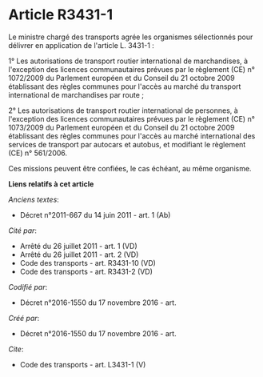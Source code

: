 # Article R3431-1

Le ministre chargé des transports agrée les organismes sélectionnés pour délivrer en application de l'article L. 3431-1 : 

1° Les autorisations de transport routier international de marchandises, à l'exception des licences communautaires prévues
par le règlement (CE) n° 1072/2009 du Parlement européen et du Conseil du 21 octobre 2009 établissant des règles communes
pour l'accès au marché du transport international de marchandises par route ; 

2° Les autorisations de transport routier international de personnes, à l'exception des licences communautaires prévues par
le règlement (CE) n° 1073/2009 du Parlement européen et du Conseil du 21 octobre 2009 établissant des règles communes pour
l'accès au marché international des services de transport par autocars et autobus, et modifiant le règlement (CE) n°
561/2006. 

Ces missions peuvent être confiées, le cas échéant, au même organisme.

**Liens relatifs à cet article**

_Anciens textes_:

  - Décret n°2011-667 du 14 juin 2011 - art. 1 (Ab)

_Cité par_:

  - Arrêté du 26 juillet 2011 - art. 1 (VD)
  - Arrêté du 26 juillet 2011 - art. 2 (VD)
  - Code des transports - art. R3431-10 (VD)
  - Code des transports - art. R3431-2 (VD)

_Codifié par_:

  - Décret n°2016-1550 du 17 novembre 2016 - art.

_Créé par_:

  - Décret n°2016-1550 du 17 novembre 2016 - art.

_Cite_:

  - Code des transports - art. L3431-1 (V)
